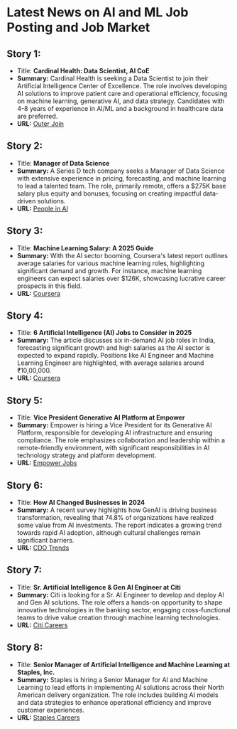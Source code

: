 # Latest News on AI and ML Job Posting and Job Market

## Story 1:
- Title: **Cardinal Health: Data Scientist, AI CoE**
- **Summary:** Cardinal Health is seeking a Data Scientist to join their Artificial Intelligence Center of Excellence. The role involves developing AI solutions to improve patient care and operational efficiency, focusing on machine learning, generative AI, and data strategy. Candidates with 4-8 years of experience in AI/ML and a background in healthcare data are preferred.
- **URL:** [Outer Join](https://outerjoin.us/remote-jobs/data-scientist-ai-coe-at-cardinal-health)

## Story 2:
- Title: **Manager of Data Science**
- **Summary:** A Series D tech company seeks a Manager of Data Science with extensive experience in pricing, forecasting, and machine learning to lead a talented team. The role, primarily remote, offers a $275K base salary plus equity and bonuses, focusing on creating impactful data-driven solutions.
- **URL:** [People in AI](https://www.peopleinai.com/job/manager-of-data-science)

## Story 3:
- Title: **Machine Learning Salary: A 2025 Guide**
- **Summary:** With the AI sector booming, Coursera's latest report outlines average salaries for various machine learning roles, highlighting significant demand and growth. For instance, machine learning engineers can expect salaries over $126K, showcasing lucrative career prospects in this field.
- **URL:** [Coursera](https://www.coursera.org/articles/machine-learning-salary)

## Story 4:
- Title: **6 Artificial Intelligence (AI) Jobs to Consider in 2025**
- **Summary:** The article discusses six in-demand AI job roles in India, forecasting significant growth and high salaries as the AI sector is expected to expand rapidly. Positions like AI Engineer and Machine Learning Engineer are highlighted, with average salaries around ₹10,00,000.
- **URL:** [Coursera](https://www.coursera.org/in/articles/artificial-intelligence-jobs)

## Story 5:
- Title: **Vice President Generative AI Platform at Empower**
- **Summary:** Empower is hiring a Vice President for its Generative AI Platform, responsible for developing AI infrastructure and ensuring compliance. The role emphasizes collaboration and leadership within a remote-friendly environment, with significant responsibilities in AI technology strategy and platform development.
- **URL:** [Empower Jobs](https://jobs.empower.com/job/united-states/vice-president-generative-ai-platform/42743/77061258624)

## Story 6:
- Title: **How AI Changed Businesses in 2024**
- **Summary:** A recent survey highlights how GenAI is driving business transformation, revealing that 74.8% of organizations have realized some value from AI investments. The report indicates a growing trend towards rapid AI adoption, although cultural challenges remain significant barriers.
- **URL:** [CDO Trends](https://www.cdotrends.com/story/4375/how-ai-changed-businesses-2024)

## Story 7:
- Title: **Sr. Artificial Intelligence & Gen AI Engineer at Citi**
- **Summary:** Citi is looking for a Sr. AI Engineer to develop and deploy AI and Gen AI solutions. The role offers a hands-on opportunity to shape innovative technologies in the banking sector, engaging cross-functional teams to drive value creation through machine learning technologies.
- **URL:** [Citi Careers](https://jobs.citi.com/job/pune/sr-artificial-intelligence-and-gen-ai-engineer/287/76949824176)

## Story 8:
- Title: **Senior Manager of Artificial Intelligence and Machine Learning at Staples, Inc.**
- **Summary:** Staples is hiring a Senior Manager for AI and Machine Learning to lead efforts in implementing AI solutions across their North American delivery organization. The role includes building AI models and data strategies to enhance operational efficiency and improve customer experiences.
- **URL:** [Staples Careers](https://careers.staples.com/en/job/framingham/senior-manager-of-artificial-intelligence-and-machine-learning/44412/73344834144)